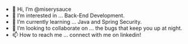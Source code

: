 - 👋 Hi, I’m @miserysauce
- 👀 I’m interested in ... Back-End Development.
- 🌱 I’m currently learning ... Java and Spring Security.
- 💞️ I’m looking to collaborate on ... the bugs that keep you up at night.
- 📫 How to reach me ... connect with me on linkedin!

<!---
miserysauce/miserysauce is a ✨ special ✨ repository because its `README.md` (this file) appears on your GitHub profile.
You can click the Preview link to take a look at your changes.
--->
